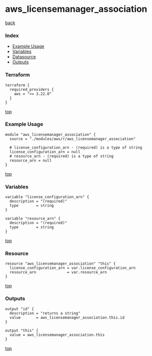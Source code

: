 # aws_licensemanager_association

[back](../aws.md)

### Index

- [Example Usage](#example-usage)
- [Variables](#variables)
- [Datasource](#datasource)
- [Outputs](#outputs)

### Terraform

```hcl
terraform {
  required_providers {
    aws = ">= 3.22.0"
  }
}
```

[top](#index)

### Example Usage

```hcl
module "aws_licensemanager_association" {
  source = "./modules/aws/r/aws_licensemanager_association"

  # license_configuration_arn - (required) is a type of string
  license_configuration_arn = null
  # resource_arn - (required) is a type of string
  resource_arn = null
}
```

[top](#index)

### Variables

```hcl
variable "license_configuration_arn" {
  description = "(required)"
  type        = string
}

variable "resource_arn" {
  description = "(required)"
  type        = string
}
```

[top](#index)

### Resource

```hcl
resource "aws_licensemanager_association" "this" {
  license_configuration_arn = var.license_configuration_arn
  resource_arn              = var.resource_arn
}
```

[top](#index)

### Outputs

```hcl
output "id" {
  description = "returns a string"
  value       = aws_licensemanager_association.this.id
}

output "this" {
  value = aws_licensemanager_association.this
}
```

[top](#index)